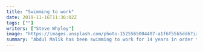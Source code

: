 ```yaml
---
title: "Swimming to work"
date: 2019-11-16T11:36:02Z
tags: [""]
writers: ["Steve Whyley"]
image: "https://images.unsplash.com/photo-1525565004407-a1f6f55b5dd6?ixlib=rb-1.2.1&ixid=eyJhcHBfaWQiOjEyMDd9&auto=format&fit=crop&w=300&q=100"
summary: "Abdul Malik has been swimming to work for 14 years in order to get to work on time & to be able to teach his students"
---
```

